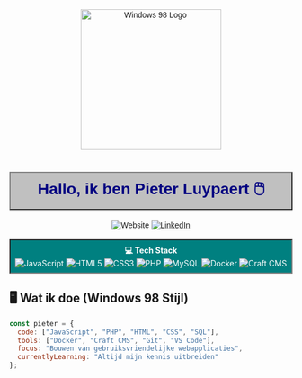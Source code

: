 <div align="center" style="font-family: 'MS Sans Serif', Tahoma, Geneva, Verdana, sans-serif;">
  <img src="https://classicreload.com/sites/default/files/windows98logo.png" width="250" alt="Windows 98 Logo"/>

  <h1 style="color:#000080; background:#C0C0C0; border:2px outset #808080; padding:8px 0;">Hallo, ik ben Pieter Luypaert 🖱️</h1>
  
  <a href="https://pieterluypaert.be" style="text-decoration:none;">
    <img src="https://img.shields.io/badge/Website-pieterluypaert.be-blue?style=for-the-badge&logo=windows&logoColor=white" alt="Website"/>
  </a>
  <a href="https://www.linkedin.com/in/pieter-luypaert-85aba3357/">
    <img src="https://img.shields.io/badge/LinkedIn-0077B5?style=for-the-badge&logo=linkedin&logoColor=white" alt="LinkedIn"/>
  </a>
</div>

<br>

<div align="center" style="background:#008080; border:2px inset #808080; color:white; padding:8px; margin-bottom:12px;">
  <b>💻 Tech Stack</b>
  <br>
  <img src="https://img.shields.io/badge/JavaScript-F7DF1E?style=for-the-badge&logo=javascript&logoColor=black" alt="JavaScript"/>
  <img src="https://img.shields.io/badge/HTML5-E34F26?style=for-the-badge&logo=html5&logoColor=white" alt="HTML5"/>
  <img src="https://img.shields.io/badge/CSS3-1572B6?style=for-the-badge&logo=css3&logoColor=white" alt="CSS3"/>
  <img src="https://img.shields.io/badge/PHP-777BB4?style=for-the-badge&logo=php&logoColor=white" alt="PHP"/>
  <img src="https://img.shields.io/badge/MySQL-4479A1?style=for-the-badge&logo=mysql&logoColor=white" alt="MySQL"/>
  <img src="https://img.shields.io/badge/Docker-2496ED?style=for-the-badge&logo=docker&logoColor=white" alt="Docker"/>
  <img src="https://img.shields.io/badge/Craft_CMS-E5422B?style=for-the-badge&logo=craft-cms&logoColor=white" alt="Craft CMS"/>
</div>

## 🖥️ Wat ik doe (Windows 98 Stijl)

```js
const pieter = {
  code: ["JavaScript", "PHP", "HTML", "CSS", "SQL"],
  tools: ["Docker", "Craft CMS", "Git", "VS Code"],
  focus: "Bouwen van gebruiksvriendelijke webapplicaties",
  currentlyLearning: "Altijd mijn kennis uitbreiden"
};
